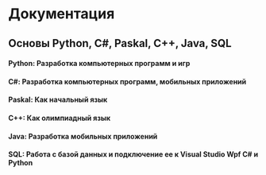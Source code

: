 # Документация
## Основы Python, C#, Paskal, C++, Java, SQL
#### Python: Разработка компьютерных программ и игр
#### C#: Разработка компьютерных программ, мобильных приложений
#### Paskal: Как начальный язык
#### C++: Как олимпиадный язык
#### Java: Разработка мобильных приложений
#### SQL: Работа с базой данных и подключение ее к Visual Studio Wpf C# и Python
